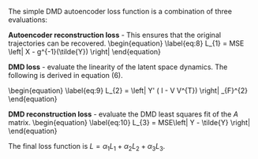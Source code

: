 The simple DMD autoencoder loss function is a combination of three evaluations: 

**Autoencoder reconstruction loss** -  This ensures that the original trajectories can be recovered.
\begin{equation} \label{eq:8}
L_{1} = MSE \left\| X - g^{-1}(\tilde{Y}) \right\|
\end{equation}

**DMD loss** - evaluate the linearity of the latent space dynamics. The following is derived in equation (6).

\begin{equation} \label{eq:9}
L_{2} = \left\| Y' ( I - V V^{T}) \right\| _{F}^{2}
\end{equation}


**DMD reconstruction loss** - evaluate the DMD least squares fit of the $A$ matrix. 
\begin{equation} \label{eq:10}
L_{3} = MSE\left\| Y - \tilde{Y} \right\| 
\end{equation}

The final loss function is $L = \alpha_{1}L_{1} + \alpha_{2}L_{2} + \alpha_{3}L_{3}$. 
